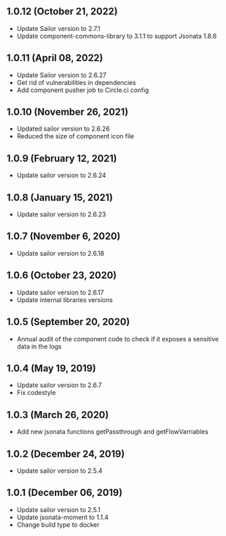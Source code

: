 ## 1.0.12 (October 21, 2022)

* Update Sailor version to 2.7.1
* Update component-commons-library to 3.1.1 to support Jsonata 1.8.6

## 1.0.11 (April 08, 2022)

* Update Sailor version to 2.6.27
* Get rid of vulnerabilities in dependencies
* Add component pusher job to Circle.ci config

## 1.0.10 (November 26, 2021)

* Updated sailor version to 2.6.26
* Reduced the size of component icon file

## 1.0.9 (February 12, 2021)

* Update sailor version to 2.6.24

## 1.0.8 (January 15, 2021)

* Update sailor version to 2.6.23

## 1.0.7 (November 6, 2020)

* Update sailor version to 2.6.18

## 1.0.6 (October 23, 2020)

* Update sailor version to 2.6.17
* Update internal libraries versions

## 1.0.5 (September 20, 2020)

* Annual audit of the component code to check if it exposes a sensitive data in the logs

## 1.0.4 (May 19, 2019)

* Update sailor version to 2.6.7
* Fix codestyle

## 1.0.3 (March 26, 2020)

* Add new jsonata functions getPassthrough and getFlowVarriables

## 1.0.2 (December 24, 2019)

* Update sailor version to 2.5.4

## 1.0.1 (December 06, 2019)

* Update sailor version to 2.5.1
* Update jsonata-moment to 1.1.4
* Change build type to docker
